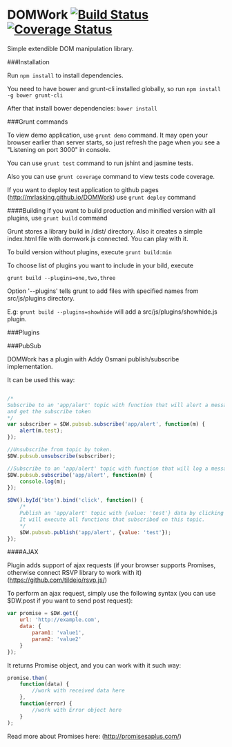 DOMWork  [![Build Status](https://travis-ci.org/mrlasking/DOMWork.svg?branch=master)](https://travis-ci.org/mrlasking/DOMWork) [![Coverage Status](https://coveralls.io/repos/mrlasking/DOMWork/badge.png)](https://coveralls.io/r/mrlasking/DOMWork)
=======

Simple extendible DOM manipulation library. 


###Installation

Run ```npm install``` to install dependencies.

You need to have bower and grunt-cli installed globally, so run ```npm install -g bower grunt-cli```

After that install bower dependencies: ```bower install```

###Grunt commands

To view demo application, use ```grunt demo``` command. It may open your browser earlier than server starts, so just refresh 
the page when you see a "Listening on port 3000" in console.

You can use ```grunt test``` command to run jshint and jasmine tests.

Also you can use ```grunt coverage``` command to view tests code coverage.

If you want to deploy test application to github pages (http://mrlasking.github.io/DOMWork)
use ```grunt deploy``` command

####Building
If you want to build production and minified version with all plugins, use ```grunt build``` command

Grunt stores a library build in /dist/ directory. Also it creates a simple index.html file with domwork.js connected. You can play with it.

To build version without plugins, execute ```grunt build:min```

To choose list of plugins you want to include in your bild, execute

```grunt build --plugins=one,two,three```

Option '--plugins' tells grunt to add files with specified names from src/js/plugins directory.

E.g: ```grunt build --plugins=showhide``` will add a src/js/plugins/showhide.js plugin.

###Plugins

###PubSub

DOMWork has a plugin with Addy Osmani publish/subscribe implementation.

It can be used this way:

```javascript

/*
Subscribe to an 'app/alert' topic with function that will alert a message 
and get the subscribe token
*/
var subscriber = $DW.pubsub.subscribe('app/alert', function(m) {
	alert(m.test);
});

//Unsubscribe from topic by token.
$DW.pubsub.unsubscribe(subscriber);

//Subscribe to an 'app/alert' topic with function that will log a message to console
$DW.pubsub.subscribe('app/alert', function(m) {
	console.log(m);
});

$DW().byId('btn').bind('click', function() {
	/*
	Publish an 'app/alert' topic with {value: 'test'} data by clicking a button.
	It will execute all functions that subscribed on this topic.
	*/
	$DW.pubsub.publish('app/alert', {value: 'test'}); 
});

```

####AJAX

Plugin adds support of ajax requests (if your browser supports Promises, otherwise connect RSVP library to work with it) (https://github.com/tildeio/rsvp.js/)

To perform an ajax request, simply use the following syntax (you can use $DW.post if you want to send post request):

```javascript
var promise = $DW.get({
    url: 'http://example.com',
    data: {
        param1: 'value1',
        param2: 'value2'
    }
});
```

It returns Promise object, and you can work with it such way:

```javascript
promise.then(
    function(data) {
        //work with received data here
    }, 
    function(error) {
        //work with Error object here
    }
);
```

Read more about Promises here: (http://promisesaplus.com/)
